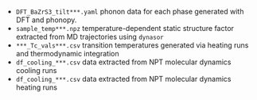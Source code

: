 - `DFT_BaZrS3_tilt***.yaml` phonon data for each phase generated with DFT and phonopy.
- `sample_temp***.npz` temperature-dependent static structure factor extracted from MD trajectories using `dynasor`   
- `***_Tc_vals***.csv` transition temperatures generated via heating runs and thermodynamic integration
- `df_cooling_***.csv` data extracted from NPT molecular dynamics cooling runs
- `df_cooling_***.csv` data extracted from NPT molecular dynamics heating runs  
